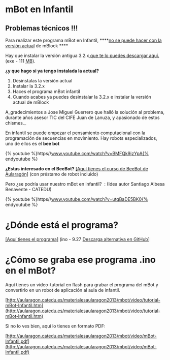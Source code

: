 
# mBot en Infantil

## Problemas técnicos !!!

Para realizar este programa mBot en Infantil, ****[no se puede hacer con la versión actual](http://www.mblock.cc/) de mBlock ****

Hay que instalar la versión antigua 3.2.x[ que te lo puedes descargar aquí.](http://aularagon.catedu.es/materialesaularagon2013/mbot/mBlock_win_v3.2.2.exe) (exe - 111 <abbr lang="en" title="MegaBytes">MB</abbr>).

**¿y que hago si ya tengo instalada la actual?**[](http://aularagon.catedu.es/materialesaularagon2013/mbot/mBlock_win_v3.2.2.exe)

1. Desinstalas la versión actual
1. Instalar la 3.2.x
1. Haces el programa mBot infantil
1. Cuando acabes ya puedes desinstalar la 3.2.x e instalar la versión actual de mBlock

A_gradecimientos a Jose Miguel Guerrero que halló la solución al problema, durante años asesor TIC del CIFE Juan de Lanuza, y apasionado de estos chismes._

En infantil se puede empezar el pensamiento computacional con la programación de secuencias en movimiento. Hay robots especializados, uno de ellos es el **bee bot**

{% youtube %}https//www.youtube.com/watch?v=BMFQk9jzYpA{% endyoutube %}

**¿Estas interesado en el BeeBot?** [[Aquí tienes el curso de BeeBot de Aularagón]](https://www.gitbook.com/book/catedu/robotica-en-infantil-con-bee-bot/details) (con préstamo de robot incluido)

Pero ¿se podría usar nuestro mBot en infantil?  : (Idea autor Santiago Albesa Benavente - CATEDU)

{% youtube %}https//www.youtube.com/watch?v=utqBaDE5BK0{% endyoutube %}
# ¿Dónde está el programa?

[[Aquí tienes el programa]](http://aularagon.catedu.es/materialesaularagon2013/mbot/M1plus/mBot-Infantil.ino) (ino - 9.27 [Descarga alternativa en GitHub](https://github.com/JavierQuintana/mBot.git)]

# ¿Cómo se graba ese programa .ino en el mBot?

Aquí tienes un video-tutorial en flash para grabar el programa del mBot y convertirlo en un robot de aplicación al aula de infantil.

[http://aularagon.catedu.es/materialesaularagon2013/mbot/video/tutorial-mBot-Infantil.htm](http://aularagon.catedu.es/materialesaularagon2013/mbot/video/tutorial-mBot-Infantil.htm)

Si no lo ves bien, aquí lo tienes en formato PDF: 

[http://aularagon.catedu.es/materialesaularagon2013/mbot/video/mBot-Infantil.pdf](http://aularagon.catedu.es/materialesaularagon2013/mbot/video/mBot-Infantil.pdf)

